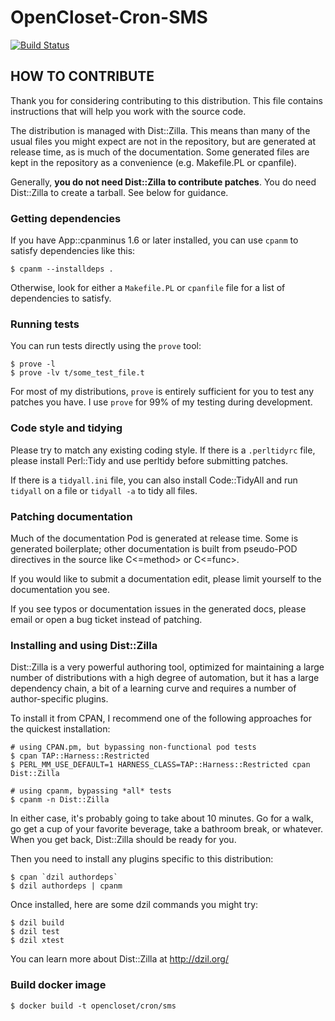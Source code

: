 # OpenCloset-Cron-SMS #

[![Build Status](https://travis-ci.org/opencloset/OpenCloset-Cron-SMS.svg?branch=0.101)](https://travis-ci.org/opencloset/OpenCloset-Cron-SMS)

## HOW TO CONTRIBUTE

Thank you for considering contributing to this distribution.  This file
contains instructions that will help you work with the source code.

The distribution is managed with Dist::Zilla.  This means than many of the
usual files you might expect are not in the repository, but are generated at
release time, as is much of the documentation.  Some generated files are
kept in the repository as a convenience (e.g. Makefile.PL or cpanfile).

Generally, **you do not need Dist::Zilla to contribute patches**.  You do need
Dist::Zilla to create a tarball.  See below for guidance.

### Getting dependencies

If you have App::cpanminus 1.6 or later installed, you can use `cpanm` to
satisfy dependencies like this:

    $ cpanm --installdeps .

Otherwise, look for either a `Makefile.PL` or `cpanfile` file for
a list of dependencies to satisfy.

### Running tests

You can run tests directly using the `prove` tool:

    $ prove -l
    $ prove -lv t/some_test_file.t

For most of my distributions, `prove` is entirely sufficient for you to test any
patches you have. I use `prove` for 99% of my testing during development.

### Code style and tidying

Please try to match any existing coding style.  If there is a `.perltidyrc`
file, please install Perl::Tidy and use perltidy before submitting patches.

If there is a `tidyall.ini` file, you can also install Code::TidyAll and run
`tidyall` on a file or `tidyall -a` to tidy all files.

### Patching documentation

Much of the documentation Pod is generated at release time.  Some is
generated boilerplate; other documentation is built from pseudo-POD
directives in the source like C<=method> or C<=func>.

If you would like to submit a documentation edit, please limit yourself to
the documentation you see.

If you see typos or documentation issues in the generated docs, please
email or open a bug ticket instead of patching.

### Installing and using Dist::Zilla

Dist::Zilla is a very powerful authoring tool, optimized for maintaining a
large number of distributions with a high degree of automation, but it has a
large dependency chain, a bit of a learning curve and requires a number of
author-specific plugins.

To install it from CPAN, I recommend one of the following approaches for
the quickest installation:

    # using CPAN.pm, but bypassing non-functional pod tests
    $ cpan TAP::Harness::Restricted
    $ PERL_MM_USE_DEFAULT=1 HARNESS_CLASS=TAP::Harness::Restricted cpan Dist::Zilla

    # using cpanm, bypassing *all* tests
    $ cpanm -n Dist::Zilla

In either case, it's probably going to take about 10 minutes.  Go for a walk,
go get a cup of your favorite beverage, take a bathroom break, or whatever.
When you get back, Dist::Zilla should be ready for you.

Then you need to install any plugins specific to this distribution:

    $ cpan `dzil authordeps`
    $ dzil authordeps | cpanm

Once installed, here are some dzil commands you might try:

    $ dzil build
    $ dzil test
    $ dzil xtest

You can learn more about Dist::Zilla at http://dzil.org/

### Build docker image

    $ docker build -t opencloset/cron/sms
